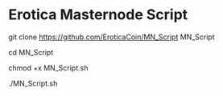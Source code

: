 # Erotica Masternode Script


git clone  https://github.com/EroticaCoin/MN_Script MN_Script

cd MN_Script

chmod +x MN_Script.sh

./MN_Script.sh
